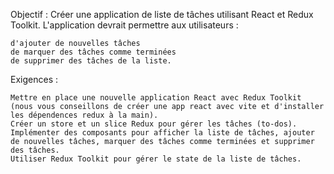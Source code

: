 Objectif :
Créer une application de liste de tâches utilisant React et Redux Toolkit. L'application devrait permettre aux utilisateurs :

    d'ajouter de nouvelles tâches
    de marquer des tâches comme terminées
    de supprimer des tâches de la liste.

Exigences :

    Mettre en place une nouvelle application React avec Redux Toolkit (nous vous conseillons de créer une app react avec vite et d'installer les dépendences redux à la main).
    Créer un store et un slice Redux pour gérer les tâches (to-dos).
    Implémenter des composants pour afficher la liste de tâches, ajouter de nouvelles tâches, marquer des tâches comme terminées et supprimer des tâches.
    Utiliser Redux Toolkit pour gérer le state de la liste de tâches.
